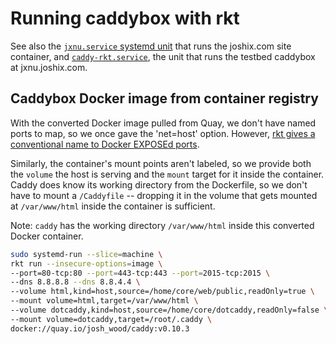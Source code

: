 # Running caddybox with rkt

See also the [`jxnu.service` systemd unit][jxnu-unit] that runs
the joshix.com site container, and [`caddy-rkt.service`][caddy-rkt-unit], the unit that runs the testbed caddybox at jxnu.joshix.com.

## Caddybox Docker image from container registry

With the converted Docker image pulled from Quay, we don't have named ports to
map, so we once gave the 'net=host' option. However, [rkt gives a conventional
name to Docker EXPOSEd ports][rkt-docker-expose].

Similarly, the container's mount points aren't labeled, so we provide both the
`volume` the host is serving and the `mount` target for it inside the container.
Caddy does know its working directory from the Dockerfile, so we don't have to
mount a `/Caddyfile` -- dropping it in the volume that gets mounted at
`/var/www/html` inside the container is sufficient.

Note: `caddy` has the working directory `/var/www/html` inside this converted Docker container.

```sh
sudo systemd-run --slice=machine \
rkt run --insecure-options=image \
--port=80-tcp:80 --port=443-tcp:443 --port=2015-tcp:2015 \
--dns 8.8.8.8 --dns 8.8.4.4 \
--volume html,kind=host,source=/home/core/web/public,readOnly=true \
--mount volume=html,target=/var/www/html \
--volume dotcaddy,kind=host,source=/home/core/dotcaddy,readOnly=false \
--mount volume=dotcaddy,target=/root/.caddy \
docker://quay.io/josh_wood/caddy:v0.10.3
```


[caddy-rkt-unit]: caddy-rkt.service
[jxnu-unit]: https://github.com/joshix/jxnu/blob/master/jxnu.service
[rkt-docker-expose]: https://github.com/coreos/rkt/commit/443073354c7d2bb40a3f69d520f4f45f69f2f31d
